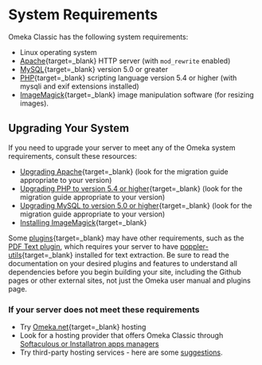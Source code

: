 # System Requirements

Omeka Classic has the following system requirements:

-   Linux operating system
-   [Apache](http://www.apache.org/){target=_blank} HTTP server (with `mod_rewrite` enabled)
-   [MySQL](http://www.mysql.com/){target=_blank} version 5.0 or greater
-   [PHP](http://www.php.net/){target=_blank} scripting language version 5.4 or higher (with mysqli and exif extensions installed)
-   [ImageMagick](http://www.imagemagick.org/script/index.php){target=_blank} image manipulation software (for resizing images).

## Upgrading Your System

If you need to upgrade your server to meet any of the Omeka system requirements, consult these resources:

-   [Upgrading Apache](https://httpd.apache.org/docs/current/upgrading.html){target=_blank} (look for the migration guide appropriate to your version)
-   [Upgrading PHP to version 5.4 or higher](https://www.php.net/migration81){target=_blank} (look for the migration guide appropriate to your version)
-   [Upgrading MySQL to version 5.0 or higher](hhttps://dev.mysql.com/doc/refman/8.0/en/upgrading.html){target=_blank} (look for the migration guide appropriate to your version)
-   [Installing ImageMagick](http://www.imagemagick.org/script/install-source.php){target=_blank}

Some [plugins](https://omeka.org/classic/plugins/){target=_blank} may have other requirements, such as the [PDF Text plugin](../Plugins/PdfText.md), which requires your server to have [poppler-utils](https://pypi.org/project/poppler-utils/){target=_blank} installed for text extraction. Be sure to read the documentation on your desired plugins and features to understand all dependencies before you begin building your site, including the Github pages or other external sites, not just the Omeka user manual and plugins page. 

### If your server does not meet these requirements
-   Try [Omeka.net](http://omeka.net){target=_blank} hosting
- Look for a hosting provider that offers Omeka Classic through [Softaculous or Installatron apps managers](../GettingStarted/Hosting_Suggestions.md)
-   Try third-party hosting services - here are some [suggestions](../GettingStarted/Hosting_Suggestions.md).
